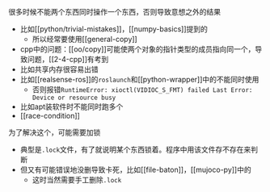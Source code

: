 很多时候不能两个东西同时操作一个东西，否则导致意想之外的结果
- 比如[[python/trivial-mistakes]]，[[numpy-basics]]提到的
  - 所以经常要使用[[general-copy]]
- cpp中的问题：[[oo/copy]]可能使两个对象的指针类型的成员指向同一个，导致问题，[[2-4-cpp]]有考到
- 比如共享内存很容易出错
- 比如[[realsense-ros]]的`roslaunch`和[[python-wrapper]]中的不能同时使用
    - 否则报错`RuntimeError: xioctl(VIDIOC_S_FMT) failed Last Error: Device or resource busy`
- 比如apt装软件时不能同时跑多个
- [[race-condition]]

为了解决这个，可能需要加锁
- 典型是`.lock`文件，有了就说明某个东西锁着。程序中用该文件存不存在来判断
- 但又有可能错误地没删导致卡死，比如[[file-baton]]，[[mujoco-py]]中的
    - 这时当然需要手工删除`.lock`